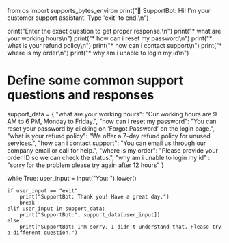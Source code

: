 from os import supports_bytes_environ
print("🤖 SupportBot: Hi! I'm your customer support assistant. Type 'exit' to end.\n")

print("Enter the exact question to get proper response.\n")
print("* what are your working hours\n")
print("* how can i reset my password\n")
print("* what is your refund policy\n")
print("* how can i contact support\n")
print("* where is my order\n")
print("* why am i unable to login my id\n")

# Define some common support questions and responses
support_data = {
    "what are your working hours": "Our working hours are 9 AM to 6 PM, Monday to Friday.",
    "how can i reset my password": "You can reset your password by clicking on 'Forgot Password' on the login page.",
    "what is your refund policy": "We offer a 7-day refund policy for unused services.",
    "how can i contact support": "You can email us through our company email or call for help.",
    "where is my order": "Please provide your order ID so we can check the status.",
    "why am i unable to login my id" : "sorry for the problem please try again after 12 hours"
}

while True:
    user_input = input("You: ").lower()

    if user_input == "exit":
        print("SupportBot: Thank you! Have a great day.")
        break
    elif user_input in support_data:
        print("SupportBot:", support_data[user_input])
    else:
        print("SupportBot: I'm sorry, I didn't understand that. Please try a different question.")
